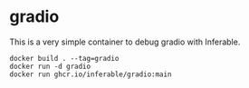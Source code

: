 # gradio

This is a very simple container to debug gradio with Inferable.

```
docker build . --tag=gradio
docker run -d gradio
docker run ghcr.io/inferable/gradio:main
```
